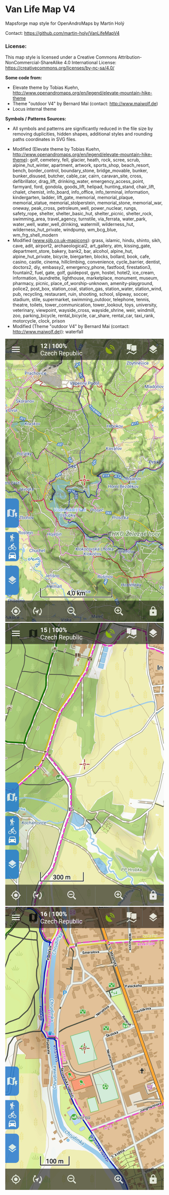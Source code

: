 # Van Life Map V4

Mapsforge map style for OpenAndroMaps by Martin Holý

Contact: https://github.com/martin-holy/VanLifeMapV4

### License:
This map style is licensed under a Creative Commons Attribution-NonCommercial-ShareAlike 4.0 International License: https://creativecommons.org/licenses/by-nc-sa/4.0/

**Some code from:**
  * Elevate theme by Tobias Kuehn, http://www.openandromaps.org/en/legend/elevate-mountain-hike-theme
  * Theme "outdoor V4" by Bernard Mai (contact: http://www.maiwolf.de)
  * Locus internal theme

**Symbols / Patterns Sources:**
  * All symbols and patterns are significantly reduced in the file size by removing duplicities, hidden shapes, 
    additional styles and rounding paths coordinates in SVG files.
  - Modified (Elevate theme by Tobias Kuehn, http://www.openandromaps.org/en/legend/elevate-mountain-hike-theme):
    golf, cemetery, fell, glacier, heath, rock, scree, scrub, alpine_hut_winter, apartment, artwork, sports_shop, beach_resort, bench, border_control, boundary_stone, bridge_movable, bunker, bunker_disused, butcher, cable_car, cairn, caravan_site, cross, defibrillator, drag_lift, drinking_water, emergency_access_point, farmyard, ford, gondola, goods_lift, helipad, hunting_stand, chair_lift, chalet, chemist, info_board, info_office, info_terminal, information, kindergarten, ladder, lift_gate, memorial, memorial_plaque, memorial_statue, memorial_stolperstein, memorial_stone, memorial_war, oneway, peak_cross, petroleum_well, power_nuclear, rungs, safety_rope, shelter, shelter_basic_hut, shelter_picnic, shelter_rock, swimming_area, travel_agency, turnstile, via_ferrata, water_park, water_well, water_well_drinking, watermill, wilderness_hut, wilderness_hut_private, windpump, wm_bcg_blue, wm_frg_shell_modern
  - Modified (www.sjjb.co.uk-mapicons):
    grass, islamic, hindu, shinto, sikh, cave, adit, airport2, archaeological2, art_gallery, atm, kissing_gate, department_store, bakery, bank2, bar, alcohol, alpine_hut, alpine_hut_private, bicycle, biergarten, blocks, bollard, book, cafe, casino, castle, cinema, hillclimbing, convenience, cycle_barrier, dentist, doctors2, diy, embassy2, emergency_phone, fastfood, firestation3, fountain2, fuel, gate, golf, guidepost, gym, hostel, hotel2, ice_cream, information, laundrette, lighthouse, marketplace, monument, museum, pharmacy, picnic, place_of_worship-unknown, amenity-playground, police2, post_box, station_coal, station_gas, station_water, station_wind, pub, recycling, restaurant, ruin, shooting, school, slipway, soccer, stadium, stile, supermarket, swimming_outdoor, telephone, tennis, theatre, toilets, tower_communication, tower_lookout, toys, university, veterinary, viewpoint, wayside_cross, wayside_shrine, weir, windmill, zoo, parking_bicycle, rental_bicycle, car_share, rental_car, taxi_rank, motorcycle, clock, prison
  - Modified (Theme "outdoor V4" by Bernard Mai (contact: http://www.maiwolf.de)): waterfall


![](./screenshot_12.png)
![](./screenshot_15.png)
![](./screenshot_16.png)